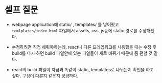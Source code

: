 # 셀프 질문
- webpage application에 static/ , templates/ 를 넣어줬고 `temlplates/index.html` 파일에서 assets, css, js등에 static 경로를 수정해줬다.

- 수정하려면 직접 해줘야하는데, react나 다른 프레입워크를 사용했을 때는 수정 후 build를 다시 하면 build 파일안에 있는 파일들이 새로 바뀌기 때문에 좀 편할 것 같다.

- react의 build 파일이 지금과 똑같이 static, templates로 나뉘는지 확인을 하고 싶다. 구성이 다른지 같은지 궁금하다.